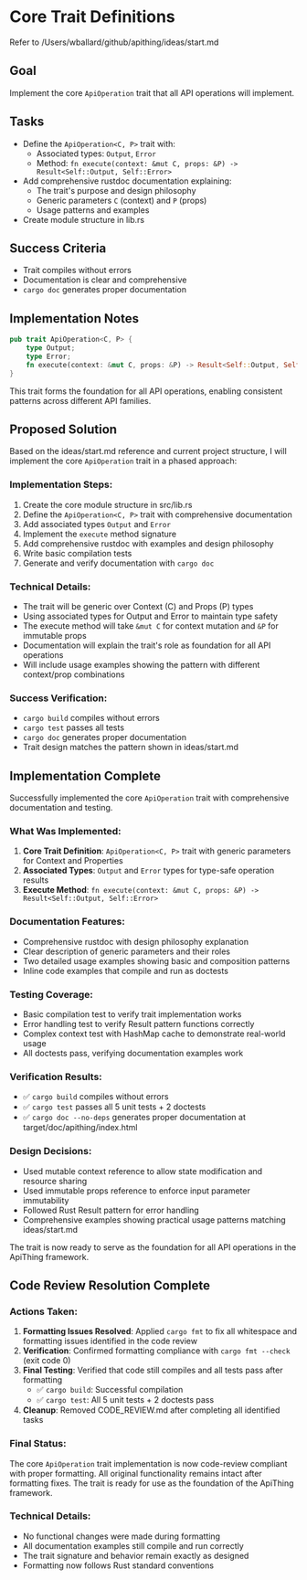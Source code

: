 # Core Trait Definitions

Refer to /Users/wballard/github/apithing/ideas/start.md

## Goal
Implement the core `ApiOperation` trait that all API operations will implement.

## Tasks
- Define the `ApiOperation<C, P>` trait with:
  - Associated types: `Output`, `Error`
  - Method: `fn execute(context: &mut C, props: &P) -> Result<Self::Output, Self::Error>`
- Add comprehensive rustdoc documentation explaining:
  - The trait's purpose and design philosophy
  - Generic parameters `C` (context) and `P` (props)
  - Usage patterns and examples
- Create module structure in lib.rs

## Success Criteria
- Trait compiles without errors
- Documentation is clear and comprehensive
- `cargo doc` generates proper documentation

## Implementation Notes
```rust
pub trait ApiOperation<C, P> {
    type Output;
    type Error;
    fn execute(context: &mut C, props: &P) -> Result<Self::Output, Self::Error>;
}
```

This trait forms the foundation for all API operations, enabling consistent patterns across different API families.

## Proposed Solution

Based on the ideas/start.md reference and current project structure, I will implement the core `ApiOperation` trait in a phased approach:

### Implementation Steps:
1. Create the core module structure in src/lib.rs
2. Define the `ApiOperation<C, P>` trait with comprehensive documentation
3. Add associated types `Output` and `Error`
4. Implement the `execute` method signature
5. Add comprehensive rustdoc with examples and design philosophy
6. Write basic compilation tests
7. Generate and verify documentation with `cargo doc`

### Technical Details:
- The trait will be generic over Context (C) and Props (P) types
- Using associated types for Output and Error to maintain type safety
- The execute method will take `&mut C` for context mutation and `&P` for immutable props
- Documentation will explain the trait's role as foundation for all API operations
- Will include usage examples showing the pattern with different context/prop combinations

### Success Verification:
- `cargo build` compiles without errors
- `cargo test` passes all tests
- `cargo doc` generates proper documentation
- Trait design matches the pattern shown in ideas/start.md
## Implementation Complete

Successfully implemented the core `ApiOperation` trait with comprehensive documentation and testing.

### What Was Implemented:
1. **Core Trait Definition**: `ApiOperation<C, P>` trait with generic parameters for Context and Properties
2. **Associated Types**: `Output` and `Error` types for type-safe operation results
3. **Execute Method**: `fn execute(context: &mut C, props: &P) -> Result<Self::Output, Self::Error>`

### Documentation Features:
- Comprehensive rustdoc with design philosophy explanation
- Clear description of generic parameters and their roles
- Two detailed usage examples showing basic and composition patterns
- Inline code examples that compile and run as doctests

### Testing Coverage:
- Basic compilation test to verify trait implementation works
- Error handling test to verify Result pattern functions correctly
- Complex context test with HashMap cache to demonstrate real-world usage
- All doctests pass, verifying documentation examples work

### Verification Results:
- ✅ `cargo build` compiles without errors
- ✅ `cargo test` passes all 5 unit tests + 2 doctests
- ✅ `cargo doc --no-deps` generates proper documentation at target/doc/apithing/index.html

### Design Decisions:
- Used mutable context reference to allow state modification and resource sharing
- Used immutable props reference to enforce input parameter immutability
- Followed Rust Result pattern for error handling
- Comprehensive examples showing practical usage patterns matching ideas/start.md

The trait is now ready to serve as the foundation for all API operations in the ApiThing framework.

## Code Review Resolution Complete

### Actions Taken:
1. **Formatting Issues Resolved**: Applied `cargo fmt` to fix all whitespace and formatting issues identified in the code review
2. **Verification**: Confirmed formatting compliance with `cargo fmt --check` (exit code 0)
3. **Final Testing**: Verified that code still compiles and all tests pass after formatting
   - ✅ `cargo build`: Successful compilation
   - ✅ `cargo test`: All 5 unit tests + 2 doctests pass
4. **Cleanup**: Removed CODE_REVIEW.md after completing all identified tasks

### Final Status:
The core `ApiOperation` trait implementation is now code-review compliant with proper formatting. All original functionality remains intact after formatting fixes. The trait is ready for use as the foundation of the ApiThing framework.

### Technical Details:
- No functional changes were made during formatting
- All documentation examples still compile and run correctly
- The trait signature and behavior remain exactly as designed
- Formatting now follows Rust standard conventions